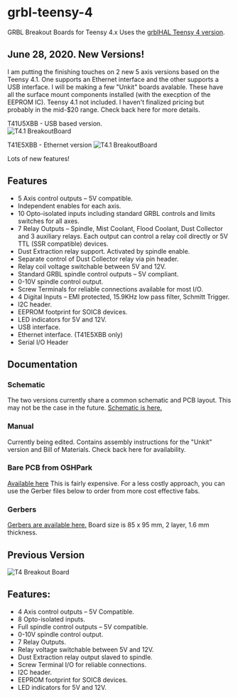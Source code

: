 # grbl-teensy-4
GRBL Breakout Boards for Teensy 4.x Uses the [grblHAL Teensy 4 version](https://github.com/terjeio/grblHAL).

## June 28, 2020. New Versions!

I am putting the finishing touches on 2 new 5 axis versions based on the Teensy 4.1. One supports an Ethernet interface and the other supports a USB interface. I will be making a few "Unkit" boards avalable. These have all the surface mount components installed (with the execption of the EEPROM IC). Teensy 4.1 not included. I haven't finalized pricing but probably in the mid-$20 range. Check back here for more details.

T41U5XBB - USB based version.  
![T4.1 BreakoutBoard](https://github.com/phil-barrett/grbl-teensy-4/blob/master/R6278732_DxO.jpg?raw=true "T4.1 USB Breakout Board - T41U5XBB")

T41E5XBB - Ethernet version
![T4.1 BreakoutBoard](https://github.com/phil-barrett/grbl-teensy-4/blob/master/R6278738_DxO.jpg?raw=true "T4.1 Ethernet BreakoutBoard - T41E5XBB")

Lots of new features!
## Features
  * 5 Axis control outputs – 5V compatible.
  * Independent enables for each axis.
  * 10 Opto-isolated inputs including standard GRBL controls and limits switches for all axes.
  * 7 Relay Outputs – Spindle, Mist Coolant, Flood Coolant, Dust Collector and 3 auxiliary relays. Each output can control a relay coil directly or 5V TTL (SSR compatible) devices.
  * Dust Extraction relay support. Activated by spindle enable.
  * Separate control of Dust Collector relay via pin header.
  * Relay coil voltage switchable between 5V and 12V. 
  * Standard GRBL spindle control outputs – 5V compliant.
  * 0-10V spindle control output.
  * Screw Terminals for reliable connections available for most I/O.
  * 4 Digital Inputs – EMI protected, 15.9KHz low pass filter, Schmitt Trigger.
  * I2C header.
  * EEPROM footprint for SOIC8 devices.
  * LED indicators for 5V and 12V.
  * USB interface.
  * Ethernet interface. (T41E5XBB only)
  * Serial I/O Header

## Documentation
### Schematic
The two versions currently share a common schematic and PCB layout. This may not be the case in the future. [Schematic is here.](https://github.com/phil-barrett/grbl-teensy-4/blob/master/v2.07%20schematic.pdf)

### Manual
Currently being edited. Contains assembly instructions for the "Unkit" version and Bill of Materials. Check back here for availability.

### Bare PCB from OSHPark
[Available here](https://oshpark.com/shared_projects/QWr3OZUe) This is fairly expensive. For a less costly approach, you can use the Gerber files below to order from more cost effective fabs.

### Gerbers
[Gerbers are available here.](https://github.com/phil-barrett/grbl-teensy-4/blob/master/teensy%204.1x207.zip) Board size is 85 x 95 mm, 2 layer, 1.6 mm thickness.


## Previous Version
![T4 Breakout Board](https://github.com/phil-barrett/grbl-teensy-4/blob/master/PCB%20V100.jpg?raw=true "T4 Breakout Board")

## Features:
  * 4 Axis control outputs – 5V Compatible.
  * 8 Opto-isolated inputs.
  * Full spindle control outputs – 5V compatible.
  * 0-10V spindle control output.
  * 7 Relay Outputs.
  * Relay voltage switchable between 5V and 12V. 
  * Dust Extraction relay output slaved to spindle.
  * Screw Terminal I/O for reliable connections.
  * I2C header.
  * EEPROM footprint for SOIC8 devices.
  * LED indicators for 5V and 12V.
